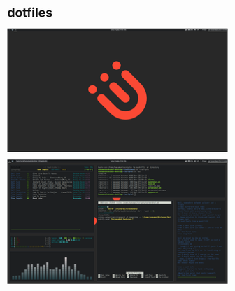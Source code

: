 # dotfiles
![Screenshot 1](screenshot1.png?raw=true "Screenshot")

![Screenshot 2](screenshot.png?raw=true "Screenshot")
